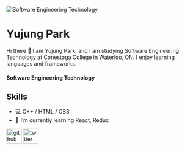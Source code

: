 ![Software Engineering Technology](https://pbs.twimg.com/profile_banners/1516880799697670144/1650490433/1500x500)

# Yujung Park
Hi there 👋 
I am Yujung Park, and I am studying Software Engineering Technology at Conestoga College in Waterloo, ON. I enjoy learning languages and frameworks.

#### Software Engineering Technology
## Skills
- 💻 C++ / HTML / CSS
- 🌱 I’m currently learning React, Redux 


[<img src='https://cdn.jsdelivr.net/npm/simple-icons@3.0.1/icons/github.svg' alt='github' height='40'>](https://github.com/minimalU)  [<img src='https://cdn.jsdelivr.net/npm/simple-icons@3.0.1/icons/twitter.svg' alt='twitter' height='40'>](https://twitter.com/YujungPark6) 
